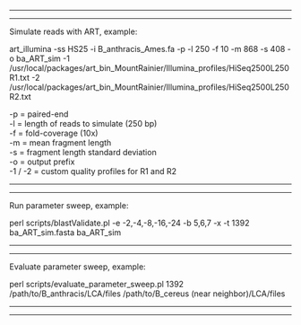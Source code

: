**************************************************
**************************************************

Simulate reads with ART, example:

art_illumina -ss HS25 -i B_anthracis_Ames.fa -p -l 250 -f 10 -m 868 -s 408 -o ba_ART_sim -1 /usr/local/packages/art_bin_MountRainier/Illumina_profiles/HiSeq2500L250R1.txt -2 /usr/local/packages/art_bin_MountRainier/Illumina_profiles/HiSeq2500L250R2.txt

-p = paired-end  
-l = length of reads to simulate (250 bp)  
-f = fold-coverage (10x)  
-m = mean fragment length  
-s = fragment length standard deviation  
-o = output prefix  
-1 / -2 = custom quality profiles for R1 and R2

**************************************************
**************************************************

Run parameter sweep, example:

perl scripts/blastValidate.pl -e -2,-4,-8,-16,-24 -b 5,6,7 -x -t 1392 ba_ART_sim.fasta ba_ART_sim

**************************************************
**************************************************

Evaluate parameter sweep, example:

perl scripts/evaluate_parameter_sweep.pl 1392 /path/to/B_anthracis/LCA/files /path/to/B_cereus (near neighbor)/LCA/files

**************************************************
**************************************************